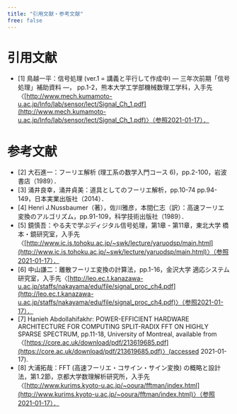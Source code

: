 ```yaml
---
title: "引用文献・参考文献"
free: false
---
```


# 引用文献
* [1] 鳥越一平：信号処理 (ver.1 = 講義と平行して作成中) ― 三年次前期「信号処理」補助資料 ―， pp.1-2，熊本大学工学部機械数理工学科，入手先〈[http://www.mech.kumamoto-u.ac.jp/Info/lab/sensor/lect/Signal_Ch_1.pdf](http://www.mech.kumamoto-u.ac.jp/Info/lab/sensor/lect/Signal_Ch_1.pdf)〉（参照2021-01-17）．


# 参考文献
* [2] 大石進一：フーリエ解析 (理工系の数学入門コース 6)，pp.2-100，岩波書店（1989）．
* [3] 涌井良幸，涌井貞美：道具としてのフーリエ解析，pp.10-74 pp.94-149，日本実業出版社（2014）．
* [4] Henri J.Nussbaumer（著），佐川雅彦，本間仁志（訳）：高速フーリエ変換のアルゴリズム，pp.91-109，科学技術出版社（1989）．
* [5] 鏡慎吾：やる夫で学ぶディジタル信号処理，第1章 - 第11章，東北大学 橋本・鏡研究室，入手先〈[http://www.ic.is.tohoku.ac.jp/~swk/lecture/yaruodsp/main.html](http://www.ic.is.tohoku.ac.jp/~swk/lecture/yaruodsp/main.html)〉（参照2021-01-17）．
* [6] 中山謙二：離散フーリエ変換の計算法，pp.1-16，金沢大学 適応システム研究室，入手先〈[http://leo.ec.t.kanazawa-u.ac.jp/staffs/nakayama/edu/file/signal_proc_ch4.pdf](http://leo.ec.t.kanazawa-u.ac.jp/staffs/nakayama/edu/file/signal_proc_ch4.pdf)〉（参照2021-01-17）．
* [7] Hanieh Abdollahifakhr: POWER-EFFICIENT HARDWARE ARCHITECTURE FOR
COMPUTING SPLIT-RADIX FFT ON HIGHLY SPARSE SPECTRUM, pp.11-18, University of Montreal, available from〈[https://core.ac.uk/download/pdf/213619685.pdf](https://core.ac.uk/download/pdf/213619685.pdf)〉(accessed 2021-01-17).
* [8] 大浦拓哉：FFT (高速フーリエ・コサイン・サイン変換) の概略と設計法，第1.2節，京都大学数理解析研究所，入手先〈[http://www.kurims.kyoto-u.ac.jp/~ooura/fftman/index.html](http://www.kurims.kyoto-u.ac.jp/~ooura/fftman/index.html)〉（参照2021-01-17）．
